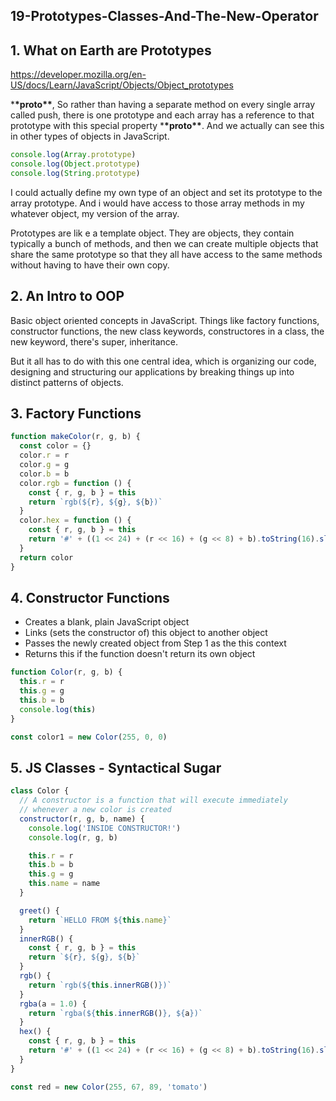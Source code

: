 ## 19-Prototypes-Classes-And-The-New-Operator

## 1. What on Earth are Prototypes

https://developer.mozilla.org/en-US/docs/Learn/JavaScript/Objects/Object_prototypes

\***\*proto\*\***, So rather than having a separate method on every single array called push, there is one prototype and each array has a reference to that prototype with this special property \***\*proto\*\***. And we actually can see this in other types of objects in JavaScript.

```javascript
console.log(Array.prototype)
console.log(Object.prototype)
console.log(String.prototype)
```

I could actually define my own type of an object and set its prototype to the array prototype. And i would have access to those array methods in my whatever object, my version of the array.

Prototypes are lik e a template object. They are objects, they contain typically a bunch of methods, and then we can create multiple objects that share the same prototype so that they all have access to the same methods without having to have their own copy.

## 2. An Intro to OOP

Basic object oriented concepts in JavaScript. Things like factory functions, constructor functions, the new class keywords, constructores in a class, the new keyword, there's super, inheritance.

But it all has to do with this one central idea, which is organizing our code, designing and structuring our applications by breaking things up into distinct patterns of objects.

## 3. Factory Functions

```javascript
function makeColor(r, g, b) {
  const color = {}
  color.r = r
  color.g = g
  color.b = b
  color.rgb = function () {
    const { r, g, b } = this
    return `rgb(${r}, ${g}, ${b})`
  }
  color.hex = function () {
    const { r, g, b } = this
    return '#' + ((1 << 24) + (r << 16) + (g << 8) + b).toString(16).slice(1)
  }
  return color
}
```

## 4. Constructor Functions

- Creates a blank, plain JavaScript object
- Links (sets the constructor of) this object to another object
- Passes the newly created object from Step 1 as the this context
- Returns this if the function doesn't return its own object

```javascript
function Color(r, g, b) {
  this.r = r
  this.g = g
  this.b = b
  console.log(this)
}

const color1 = new Color(255, 0, 0)
```

## 5. JS Classes - Syntactical Sugar

```javascript
class Color {
  // A constructor is a function that will execute immediately
  // whenever a new color is created
  constructor(r, g, b, name) {
    console.log('INSIDE CONSTRUCTOR!')
    console.log(r, g, b)

    this.r = r
    this.b = b
    this.g = g
    this.name = name
  }

  greet() {
    return `HELLO FROM ${this.name}`
  }
  innerRGB() {
    const { r, g, b } = this
    return `${r}, ${g}, ${b}`
  }
  rgb() {
    return `rgb(${this.innerRGB()})`
  }
  rgba(a = 1.0) {
    return `rgba(${this.innerRGB()}, ${a})`
  }
  hex() {
    const { r, g, b } = this
    return '#' + ((1 << 24) + (r << 16) + (g << 8) + b).toString(16).slice(1)
  }
}

const red = new Color(255, 67, 89, 'tomato')
```

